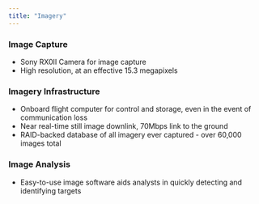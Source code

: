 ```yaml
---
title: "Imagery"
---
```

<!--image: "/images/TODOCHANGE.jpg" -->

### Image Capture

* Sony RX0II Camera for image capture
* High resolution, at an effective 15.3 megapixels

### Imagery Infrastructure

* Onboard flight computer for control and storage, even in the event of communication loss
* Near real-time still image downlink, 70Mbps link to the ground
* RAID-backed database of all imagery ever captured - over 60,000 images total

### Image Analysis

* Easy-to-use image software aids analysts in quickly detecting and identifying targets
